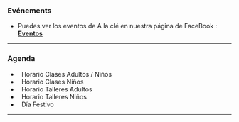### Evénements

- Puedes ver los eventos de A la clé en nuestra página de FaceBook : **[<i class="fa fa-fw fa-facebook-official"></i> Eventos](https://www.facebook.com/alaclezaragoza/events)**

<hr class="space" />

### Agenda
<ul id="calendar-legend">
    <li><span class="gcal-class-adult">&nbsp;</span> Horario Clases Adultos / Niños</li>
    <li><span class="gcal-class-child">&nbsp;</span> Horario Clases Niños</li>
    <li><span class="gcal-workshop-adult">&nbsp;</span> Horario Talleres Adultos</li>
    <li><span class="gcal-workshop-child">&nbsp;</span> Horario Talleres Niños</li>
    <li><span class="gcal-holidays">&nbsp;</span> Día Festivo</li>
</ul>

<hr class="space" />
<div id="calendar"></div>
